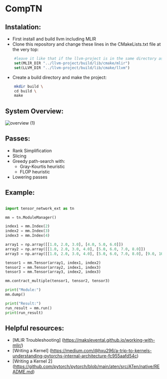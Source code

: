 # CompTN

## Instalation:
- First install and build llvm including MLIR
- Clone this repository and change these lines in the CMakeLists.txt file at the very top:
``` cmake
    #leave it like that if the llvm-project is in the same directory as this project
    set(MLIR_DIR "../llvm-project/build/lib/cmake/mlir")
    set(LLVM_DIR "../llvm-project/build/lib/cmake/llvm")
```
- Create a build directory and make the project:
```bash
    mkdir build \
    cd build \
    make
```

## System Overview:
![overview (1)](https://github.com/user-attachments/assets/8023d02d-8e87-43f3-9fef-3bcff2d3ba18)

## Passes:
- Rank Simplification
- Slicing
- Greedy path-search with:
    - Gray-Kourtis heuristic
    - FLOP heuristic
- Lowering passes

## Example:

```python

import tensor_network_ext as tn

mm = tn.ModuleManager()

index1 = mm.Index(2)
index2 = mm.Index(3)
index3 = mm.Index(4)

array1 = np.array([[1.0, 2.0, 3.0], [4.0, 5.0, 6.0]])
array2 = np.array([[1.0, 2.0, 3.0, 4.0], [5.0, 6.0, 7.0, 8.0]])
array3 = np.array([[1.0, 2.0, 3.0, 4.0], [5.0, 6.0, 7.0, 8.0], [9.0, 10.0, 11.0, 12.0]])

tensor1 = mm.Tensor(array1, index1, index2)
tensor2 = mm.Tensor(array2, index1, index3)
tensor3 = mm.Tensor(array3, index2, index3)

mm.contract_multiple(tensor1, tensor2, tensor3)

print("Module:")
mm.dump()

print("Result:")
run_result = mm.run()
print(run_result)

```

## Helpful resources:
- [MLIR Troubleshooting] (https://makslevental.github.io/working-with-mlir/)
- [Writing a Kernel] (https://medium.com/@hxu296/a-trip-to-kernels-understanding-pytorchs-internal-architecture-fc955aafd54c)
- [Writing a Kernel 2] (https://github.com/pytorch/pytorch/blob/main/aten/src/ATen/native/README.md)
